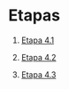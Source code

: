 # Etapas


1. [Etapa 4.1](ecommerce/processamento_de_vendas.sh)

2. [Etapa 4.2](ecommerce/processamento_de_vendas.sh)
   
3. [Etapa 4.3](ecommerce/consolidados_de_processamento_de_vendas.sh)
